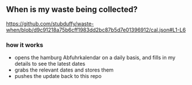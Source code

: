 ## When is my waste being collected?
  https://github.com/stubduffy/waste-when/blob/d9c91218a75b6cff1983dd2bc87b5d7e01396912/cal.json#L1-L6
  
  ### how it works
  - opens the hamburg Abfuhrkalendar on a daily basis, and fills in my details to see the latest dates
  - grabs the relevant dates and stores them
  - pushes the update back to this repo
  
